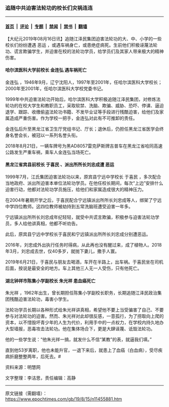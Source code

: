 ### 追随中共迫害法轮功的校长们灾祸连连

---

#### [首页](../../../..?n11455881) &nbsp;|&nbsp; [评论](../../../../../epoch-comment?n11455881) &nbsp;|&nbsp; [专题](../../../../../epoch-special?n11455881) &nbsp;|&nbsp; [禁闻](../../../../../epoch-news?n11455881) &nbsp;|&nbsp; [禁书](../../../../../books?n11455881) &nbsp;|&nbsp; [翻墙](https://github.com/gfw-breaker/nogfw/blob/master/README.md?n11455881)


<div class="post_content" id="artbody" itemprop="articleBody">
 <!-- article content begin -->
 <p>
  【大纪元2019年08月16日讯】追随江泽民集团迫害法轮功的大、中、小学的一些校长们纷纷遭遇
  <ok href="https://www.epochtimes.com/gb/tag/%E6%81%B6%E8%BF%90.html">
   恶运
  </ok>
  ，或遇车祸身亡，或患绝症病死。生前他们积极诬蔑法轮功、谎言欺骗学生，并迫害在校的法轮功学员，给学员们及其家人带来极大的精神伤害。
 </p>
 <h4>
  <b>
   哈尔滨医科大学前校长
   <ok href="https://www.epochtimes.com/gb/tag/%E9%87%91%E8%BF%9E%E5%BC%98.html">
    金连弘
   </ok>
   遇车祸死亡
  </b>
 </h4>
 <p>
  <ok href="https://www.epochtimes.com/gb/tag/%E9%87%91%E8%BF%9E%E5%BC%98.html">
   金连弘
  </ok>
  ，1946年9月，辽宁沈阳人，1997年至2001年，任哈尔滨医科大学校长；2000年至2001年，任哈尔滨医科大学校党委书记。
 </p>
 <p>
  1999年中共迫害法轮功开始后，哈尔滨医科大学积极追随江泽民集团，对修炼法轮功的在校大学生和教职员工，采取软禁、洗脑、欺骗、威胁、恐吓、停课、逼迫退学、跟踪、收缴偷盗法轮功书籍、不发毕业证等手段进行残酷迫害，给他们及家属造成严重伤害。作为学校一把手，金连弘对此有不可推卸的责任。
 </p>
 <p>
  金连弘后升至黑龙江省卫生厅党组书记、厅长；退休后，仍担任黑龙江省医学会终身名誉会长，被冠以一系列名誉头衔。
 </p>
 <p>
  2018年8月21日，一辆车牌号为黑AD8057雷克萨斯牌吉普车在黑龙江省哈同高速公路发生严重车祸，乘车人金连弘当场死亡。
 </p>
 <h4>
  <b>
   黑龙江省宾县前校长
   <ok href="https://www.epochtimes.com/gb/tag/%E4%BA%8E%E5%96%9C%E6%B0%91.html">
    于喜民
   </ok>
   、派出所所长刘忠成遭
   <ok href="https://www.epochtimes.com/gb/tag/%E6%81%B6%E8%BF%90.html">
    恶运
   </ok>
  </b>
 </h4>
 <p>
  1999年7月，江氏集团迫害法轮功以来，原宾县宁远中学校长
  <ok href="https://www.epochtimes.com/gb/tag/%E4%BA%8E%E5%96%9C%E6%B0%91.html">
   于喜民
  </ok>
  ，多次配合当地政府、派出所迫害本单位法轮功学员。在他任校长期间，每次“上边”安排什么迫害行动，他都对法轮功学员施压，给他们和家属造成很大的精神压力。
 </p>
 <p>
  在2004年暑期开学之后，于喜民配合宁远镇派出所所长刘忠成等人，绑架了宁远中学四位教师。这四位教师被劫持到五常洗脑班遭受迫害一年多。
 </p>
 <p>
  宁远镇派出所所长刘忠成年纪轻轻，就受中共谎言欺骗，积极参与迫害法轮功学员，多人给他讲真相，他都不听劝告。
 </p>
 <p>
  此后，原宾县宁远中学校长于喜民和宁远镇派出所所长刘忠成分别遭恶运。
 </p>
 <p>
  2016年，刘忠成外出执行任务时得病，从此再也没有醒过来，成了植物人。2018年3月，刘忠成去世，仅40多岁，就抛下妻儿，撒手人寰。
 </p>
 <p>
  2019年6月21日，于喜民与朋友去喝酒，车开在半路上，出车祸。于喜民坐在司机后面，按说是最安全的地方。车上其他三人无一人受伤，只有他死亡。
 </p>
 <h4>
  <b>
   湖北钟祥市陈集小学副校长
   <ok href="https://www.epochtimes.com/gb/tag/%E6%9C%B1%E5%85%89%E7%A5%A5.html">
    朱光祥
   </ok>
   患血癌死亡
  </b>
 </h4>
 <p>
  <ok href="https://www.epochtimes.com/gb/tag/%E6%9C%B1%E5%85%89%E7%A5%A5.html">
   朱光祥
  </ok>
  ，1962年出生，曾长期担任陈集小学副校长职务，长期追随江泽民政治集团残酷迫害法轮功，毒害小学生。
 </p>
 <p>
  法轮功学员长期以各种形式给朱光祥讲真相，希望他不要上当受骗害了自己、不要参与对法轮功的迫害。然而、朱光祥对此却很反感，一意孤行，为了捞取向上爬的资本，以不惜毁坏青少年的人生为代价，利用手中的一点权力，在学校内持久地办大型墙报，恶毒攻击法轮功。他在集体场合下，更是大肆诬蔑、诋毁法轮功。
 </p>
 <p>
  他的一些学生说：“他朱光祥一搞，就发什么不信“某教”的表，就逼我们填。”
 </p>
 <p>
  直到他53岁离职，他也未能升官，一退下来后，就患上了血癌（白血病），受尽疾病折磨整整两年，后死去。#
 </p>
 <p>
  资料来源：明慧网
 </p>
 <p>
  文字整理：李洁思，责任编辑：高静
 </p>
 <!-- article content end -->
 <div id="below_article_ad">
 </div>
</div>


---

原文链接（需翻墙）：https://www.epochtimes.com/gb/19/8/15/n11455881.htm